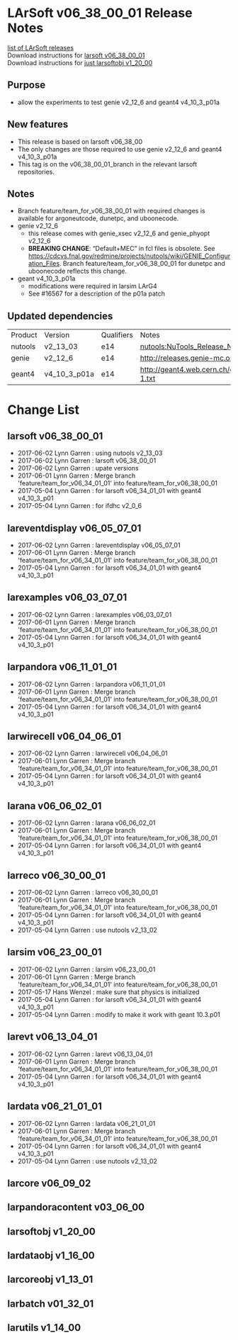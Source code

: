 # LArSoft v06_38_00_01 Release Notes



[list of LArSoft releases](LArSoft_release_list)  
Download instructions for [larsoft v06_38_00_01](http://scisoft.fnal.gov/scisoft/bundles/larsoft/v06_38_00_01/larsoft-v06_38_00_01.html)  
Download instructions for [just larsoftobj v1_20_00](http://scisoft.fnal.gov/scisoft/bundles/larsoftobj/v1_20_00/larsoftobj-v1_20_00.html)

## Purpose

-   allow the experiments to test genie v2_12_6 and geant4 v4_10_3_p01a

## New features

-   This release is based on larsoft v06_38_00
-   The only changes are those required to use genie v2_12_6 and geant4 v4_10_3_p01a
-   This tag is on the v06_38_00_01_branch in the relevant larsoft repositories.

## Notes

-   Branch feature/team_for_v06_38_00_01 with required changes is available for argoneutcode, dunetpc, and uboonecode.
-   genie v2_12_6
    -   this release comes with genie_xsec v2_12_6 and genie_phyopt v2_12_6
    -   **BREAKING CHANGE**: “Default+MEC” in fcl files is obsolete. See https://cdcvs.fnal.gov/redmine/projects/nutools/wiki/GENIE_Configuration_Files. Branch feature/team_for_v06_38_00_01 for dunetpc and uboonecode reflects this change.
-   geant v4_10_3_p01a
    -   modifications were required in larsim LArG4
    -   See \#16567 for a description of the p01a patch

## Updated dependencies

|         |               |            |                                                            |
|---------|---------------|------------|------------------------------------------------------------|
| Product | Version       | Qualifiers | Notes                                                      |
| nutools | v2_13_03      | e14        | [nutools:NuTools_Release_Notes#nutools-v2_13_03](https://cdcvs.fnal.gov/redmine/projects/nutools/wiki/NuTools_Release_Notes#nutools-v2_13_03)     |
| genie   | v2_12_6       | e14        | http://releases.genie-mc.org/                              |
| geant4  | v4_10_3_p01a | e14        | http://geant4.web.cern.ch/geant4/support/Patch4.10.3-1.txt |

# Change List

## larsoft v06_38_00_01

-   2017-06-02 Lynn Garren : using nutools v2_13_03
-   2017-06-02 Lynn Garren : larsoft v06_38_00_01
-   2017-06-02 Lynn Garren : upate versions
-   2017-06-01 Lynn Garren : Merge branch 'feature/team_for_v06_34_01_01' into feature/team_for_v06_38_00_01
-   2017-05-04 Lynn Garren : for larsoft v06_34_01_01 with geant4 v4_10_3_p01
-   2017-05-04 Lynn Garren : for ifdhc v2_0_6

## lareventdisplay v06_05_07_01

-   2017-06-02 Lynn Garren : lareventdisplay v06_05_07_01
-   2017-06-01 Lynn Garren : Merge branch 'feature/team_for_v06_34_01_01' into feature/team_for_v06_38_00_01
-   2017-05-04 Lynn Garren : for larsoft v06_34_01_01 with geant4 v4_10_3_p01

## larexamples v06_03_07_01

-   2017-06-02 Lynn Garren : larexamples v06_03_07_01
-   2017-06-01 Lynn Garren : Merge branch 'feature/team_for_v06_34_01_01' into feature/team_for_v06_38_00_01
-   2017-05-04 Lynn Garren : for larsoft v06_34_01_01 with geant4 v4_10_3_p01

## larpandora v06_11_01_01

-   2017-06-02 Lynn Garren : larpandora v06_11_01_01
-   2017-06-01 Lynn Garren : Merge branch 'feature/team_for_v06_34_01_01' into feature/team_for_v06_38_00_01
-   2017-05-04 Lynn Garren : for larsoft v06_34_01_01 with geant4 v4_10_3_p01

## larwirecell v06_04_06_01

-   2017-06-02 Lynn Garren : larwirecell v06_04_06_01
-   2017-06-01 Lynn Garren : Merge branch 'feature/team_for_v06_34_01_01' into feature/team_for_v06_38_00_01
-   2017-05-04 Lynn Garren : for larsoft v06_34_01_01 with geant4 v4_10_3_p01

## larana v06_06_02_01

-   2017-06-02 Lynn Garren : larana v06_06_02_01
-   2017-06-01 Lynn Garren : Merge branch 'feature/team_for_v06_34_01_01' into feature/team_for_v06_38_00_01
-   2017-05-04 Lynn Garren : for larsoft v06_34_01_01 with geant4 v4_10_3_p01

## larreco v06_30_00_01

-   2017-06-02 Lynn Garren : larreco v06_30_00_01
-   2017-06-01 Lynn Garren : Merge branch 'feature/team_for_v06_34_01_01' into feature/team_for_v06_38_00_01
-   2017-05-04 Lynn Garren : for larsoft v06_34_01_01 with geant4 v4_10_3_p01
-   2017-05-04 Lynn Garren : use nutools v2_13_02

## larsim v06_23_00_01

-   2017-06-02 Lynn Garren : larsim v06_23_00_01
-   2017-06-01 Lynn Garren : Merge branch 'feature/team_for_v06_34_01_01' into feature/team_for_v06_38_00_01
-   2017-05-17 Hans Wenzel : make sure that physics is initialized
-   2017-05-04 Lynn Garren : for larsoft v06_34_01_01 with geant4 v4_10_3_p01
-   2017-05-04 Lynn Garren : modify to make it work with geant 10.3.p01

## larevt v06_13_04_01

-   2017-06-02 Lynn Garren : larevt v06_13_04_01
-   2017-06-01 Lynn Garren : Merge branch 'feature/team_for_v06_34_01_01' into feature/team_for_v06_38_00_01
-   2017-05-04 Lynn Garren : for larsoft v06_34_01_01 with geant4 v4_10_3_p01

## lardata v06_21_01_01

-   2017-06-02 Lynn Garren : lardata v06_21_01_01
-   2017-06-01 Lynn Garren : Merge branch 'feature/team_for_v06_34_01_01' into feature/team_for_v06_38_00_01
-   2017-05-04 Lynn Garren : for larsoft v06_34_01_01 with geant4 v4_10_3_p01
-   2017-05-04 Lynn Garren : use nutools v2_13_02

## larcore v06_09_02

## larpandoracontent v03_06_00

## larsoftobj v1_20_00

## lardataobj v1_16_00

## larcoreobj v1_13_01

## larbatch v01_32_01

## larutils v1_14_00
